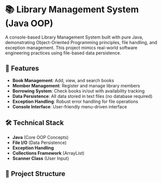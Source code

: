 # 📚 Library Management System (Java OOP)

A console-based Library Management System built with pure Java, demonstrating Object-Oriented Programming principles, file handling, and exception management. This project mimics real-world software engineering practices using file-based data persistence.

## 🚀 Features

- **Book Management**: Add, view, and search books
- **Member Management**: Register and manage library members  
- **Borrowing System**: Check books in/out with availability tracking
- **Data Persistence**: All data stored in text files (no database required)
- **Exception Handling**: Robust error handling for file operations
- **Console Interface**: User-friendly menu-driven interface

## 🛠️ Technical Stack

- **Java** (Core OOP Concepts)
- **File I/O** (Data Persistence)
- **Exception Handling**
- **Collections Framework** (ArrayList)
- **Scanner Class** (User Input)

## 📁 Project Structure

